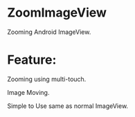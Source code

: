 # ZoomImageView
Zooming Android ImageView.

# Feature:

Zooming using multi-touch.

Image Moving.

Simple to Use same as normal ImageView.
